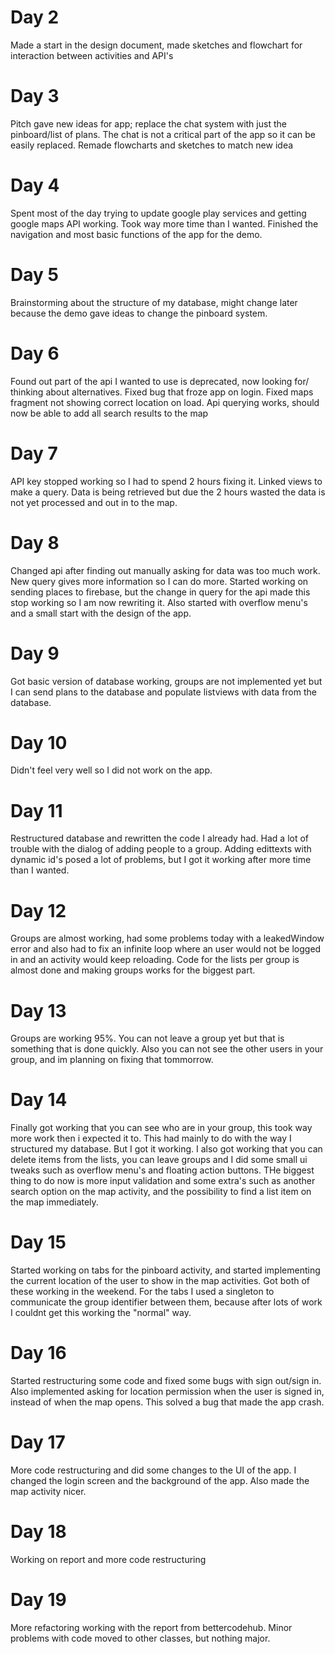 # Day 2
Made a start in the design document, made sketches and flowchart for interaction between activities and API's

# Day 3
Pitch gave new ideas for app; replace the chat system with just the pinboard/list of plans. The chat is not a critical part of the app so it can be easily replaced. Remade flowcharts and sketches to match new idea

# Day 4
Spent most of the day trying to update google play services and getting google maps API working. Took way more time than I wanted. Finished the navigation and most basic functions of the app for the demo.

# Day 5
Brainstorming about the structure of my database, might change later because the demo gave ideas to change the pinboard system.

# Day 6
Found out part of the api I wanted to use is deprecated, now looking for/ thinking about alternatives. Fixed bug that froze app on login. Fixed maps fragment not showing correct location on load. Api querying works, should now be able to add all search results to the map

# Day 7
API key stopped working so I had to spend 2 hours fixing it. Linked views to make a query. Data is being retrieved but due the 2 hours wasted the data is not yet processed and out in to the map. 

# Day 8
Changed api after finding out manually asking for data was too much work. New query gives more information so I can do more. Started working on sending places to firebase, but the change in query for the api made this stop working so I am now rewriting it. Also started with overflow menu's and a small start with the design of the app.

# Day 9
Got basic version of database working, groups are not implemented yet but I can send plans to the database and populate listviews with data from the database. 

# Day 10
Didn't feel very well so I did not work on the app.

# Day 11
Restructured database and rewritten the code I already had. Had a lot of trouble with the dialog of adding people to a group. Adding edittexts with dynamic id's posed a lot of problems, but I got it working after more time than I wanted.

# Day 12
Groups are almost working, had some problems today with a leakedWindow error and also had to fix an infinite loop where an user would not be logged in and an activity would keep reloading. Code for the lists per group is almost done and making groups works for the biggest part.

# Day 13
Groups are working 95%. You can not leave a group yet but that is something that is done quickly. Also you can not see the other users in your group, and im planning on fixing that tommorrow.

# Day 14
Finally got working that you can see who are in your group, this took way more work then i expected it to. This had mainly to do with the way I structured my database. But I got it working. I also got working that you can delete items from the lists, you can leave groups and I did some small ui tweaks such as overflow menu's and floating action buttons. THe biggest thing to do now is more input validation and some extra's such as another search option on the map activity, and the possibility to find a list item on the map immediately.

# Day 15
Started working on tabs for the pinboard activity, and started implementing the current location of the user to show in the map activities. Got both of these working in the weekend. For the tabs I used a singleton to communicate the group identifier between them, because after lots of work I couldnt get this working the "normal" way.

# Day 16
Started restructuring some code and fixed some bugs with sign out/sign in. Also implemented asking for location permission when the user is signed in, instead of when the map opens. This solved a bug that made the app crash. 

# Day 17
More code restructuring and did some changes to the UI of the app. I changed the login screen and the background of the app. Also made the map activity nicer. 

# Day 18
Working on report and more code restructuring

# Day 19
More refactoring working with the report from bettercodehub. Minor problems with code moved to other classes, but nothing major.

